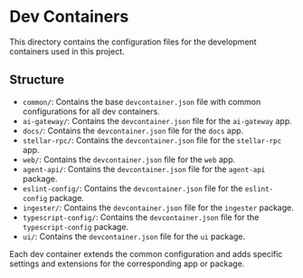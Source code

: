 # Dev Containers

This directory contains the configuration files for the development containers used in this project.

## Structure

- `common/`: Contains the base `devcontainer.json` file with common configurations for all dev containers.
- `ai-gateway/`: Contains the `devcontainer.json` file for the `ai-gateway` app.
- `docs/`: Contains the `devcontainer.json` file for the `docs` app.
- `stellar-rpc/`: Contains the `devcontainer.json` file for the `stellar-rpc` app.
- `web/`: Contains the `devcontainer.json` file for the `web` app.
- `agent-api/`: Contains the `devcontainer.json` file for the `agent-api` package.
- `eslint-config/`: Contains the `devcontainer.json` file for the `eslint-config` package.
- `ingester/`: Contains the `devcontainer.json` file for the `ingester` package.
- `typescript-config/`: Contains the `devcontainer.json` file for the `typescript-config` package.
- `ui/`: Contains the `devcontainer.json` file for the `ui` package.

Each dev container extends the common configuration and adds specific settings and extensions for the corresponding app or package.
